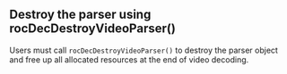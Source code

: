 ## Destroy the parser using rocDecDestroyVideoParser()

Users must call `rocDecDestroyVideoParser()` to destroy the parser object and free up all allocated resources at the end of video decoding.
